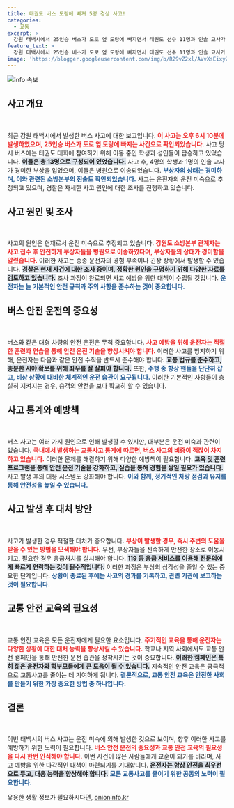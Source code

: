 ```yaml
---
title: 태권도 버스 도랑에 빠져 5명 경상 사고!
categories:
  - 교통
excerpt: >
  강원 태백시에서 25인승 버스가 도로 옆 도랑에 빠지면서 태권도 선수 11명과 인솔 교사가 탑승 중 부상자가 발생했다. 운전 미숙이 원인으로 추정되며, 경찰이 사고 경위를 조사 중이다.
feature_text: >
  강원 태백시에서 25인승 버스가 도로 옆 도랑에 빠지면서 태권도 선수 11명과 인솔 교사가 탑승 중 부상자가 발생했다. 운전 미숙이 원인으로 추정되며, 경찰이 사고 경위를 조사 중이다.
image: 'https://blogger.googleusercontent.com/img/b/R29vZ2xl/AVvXsEixyZcFfHzMRdzZMjFBmAUKJYCLCGyLL1o632UiGVXcaFdKo_bkvkuCioo0uUKlGfBVcT3P84aROyZIXSBEx3Aw5nCQ3pTgDom1WDC4m8eifvWiAmWEEVb4x6G_l8C0QH225ldMjyaFvpxGEBGNO37VmDTDMHGhJPq73UglMfDca1-0aw/s1600/blogspot.png'
---
```


<p><img src="https://blogger.googleusercontent.com/img/b/R29vZ2xl/AVvXsEixyZcFfHzMRdzZMjFBmAUKJYCLCGyLL1o632UiGVXcaFdKo_bkvkuCioo0uUKlGfBVcT3P84aROyZIXSBEx3Aw5nCQ3pTgDom1WDC4m8eifvWiAmWEEVb4x6G_l8C0QH225ldMjyaFvpxGEBGNO37VmDTDMHGhJPq73UglMfDca1-0aw/s1600/blogspot.png" alt="info 속보" /></p>

<h2 data-ke-size="size26">사고 개요</h2>

<p data-ke-size="size16">&nbsp;</p>

<p>최근 강원 태백시에서 발생한 버스 사고에 대한 보고입니다. <b><span style="color: #ee2323;">이 사고는 오후 6시 10분에 발생하였으며, 25인승 버스가 도로 옆 도랑에 빠지는 사건으로 확인되었습니다.</span></b> 사고 당시 버스에는 태권도 대회에 참여하기 위해 이동 중인 학생과 성인들이 탑승하고 있었습니다. <b><span style="background-color: #21538527;">이들은 총 13명으로 구성되어 있었습니다.</span></b> 사고 후, 4명의 학생과 1명의 인솔 교사가 경미한 부상을 입었으며, 이들은 병원으로 이송되었습니다. <b><span style="color: #1a5490;">부상자의 상태는 경미하며, 이와 관련된 소방본부의 진술도 확인되었습니다.</span></b> 사고는 운전자의 운전 미숙으로 추정되고 있으며, 경찰은 자세한 사고 원인에 대한 조사를 진행하고 있습니다.</p>

<h2 data-ke-size="size26">사고 원인 및 조사</h2>

<p data-ke-size="size16">&nbsp;</p>

<p>사고의 원인은 현재로서 운전 미숙으로 추정되고 있습니다. <b><span style="color: #ee2323;">강원도 소방본부 관계자는 사고 접수 후 안전하게 부상자들을 병원으로 이송하였다며, 부상자들의 상태가 경미함을 알렸습니다.</span></b> 이러한 사고는 종종 운전자의 경험 부족이나 긴장 상황에서 발생할 수 있습니다. <b><span style="background-color: #21538527;">경찰은 현재 사건에 대한 조사 중이며, 정확한 원인을 규명하기 위해 다양한 자료를 검토하고 있습니다.</span></b> 조사 과정이 완료되면 사고 예방을 위한 대책이 수립될 것입니다. <b><span style="color: #1a5490;">운전자는 늘 기본적인 안전 규칙과 주의 사항을 준수하는 것이 중요합니다.</span></b></p>

<h2 data-ke-size="size26">버스 안전 운전의 중요성</h2>

<p data-ke-size="size16">&nbsp;</p>

<p>버스와 같은 대형 차량의 안전 운전은 무척 중요합니다. <b><span style="color: #ee2323;">사고 예방을 위해 운전자는 적절한 훈련과 연습을 통해 안전 운전 기술을 향상시켜야 합니다.</span></b> 이러한 사고를 방지하기 위해, 운전자는 다음과 같은 안전 수칙을 반드시 준수해야 합니다. <b><span style="background-color: #21538527;">교통 법규를 준수하고, 충분한 시야 확보를 위해 좌우를 잘 살펴야 합니다.</span></b> 또한, <b><span style="color: #1a5490;">주행 중 항상 핸들을 단단히 잡고, 비상 상황에 대비한 체계적인 운전 습관이 요구됩니다.</span></b> 이러한 기본적인 사항들이 충실히 지켜지는 경우, 승객의 안전을 보다 확고히 할 수 있습니다.</p>

<h2 data-ke-size="size26">사고 통계와 예방책</h2>

<p data-ke-size="size16">&nbsp;</p>

<p>버스 사고는 여러 가지 원인으로 인해 발생할 수 있지만, 대부분은 운전 미숙과 관련이 있습니다. <b><span style="color: #ee2323;">국내에서 발생하는 교통사고 통계에 따르면, 버스 사고의 비중이 적잖이 차지하고 있습니다.</span></b> 이러한 문제를 해결하기 위해 다양한 예방책이 필요합니다. <b><span style="background-color: #21538527;">교육 및 훈련 프로그램을 통해 안전 운전 기술을 강화하고, 실습을 통해 경험을 쌓일 필요가 있습니다.</span></b> 사고 발생 후의 대응 시스템도 강화해야 합니다. <b><span style="color: #1a5490;">이와 함께, 정기적인 차량 점검과 유지를 통해 안전성을 높일 수 있습니다.</span></b></p>

<h2 data-ke-size="size26">사고 발생 후 대처 방안</h2>

<p data-ke-size="size16">&nbsp;</p>

<p>사고가 발생한 경우 적절한 대처가 중요합니다. <b><span style="color: #ee2323;">부상이 발생할 경우, 즉시 주변의 도움을 받을 수 있는 방법을 모색해야 합니다.</span></b> 우선, 부상자들을 신속하게 안전한 장소로 이동시키고, 필요한 경우 응급처치를 실시해야 합니다. <b><span style="background-color: #21538527;">119 등 응급 서비스를 이용해 전문의에게 빠르게 연락하는 것이 필수적입니다.</span></b> 이러한 과정은 부상의 심각성을 줄일 수 있는 중요한 단계입니다. <b><span style="color: #1a5490;">상황이 종료된 후에는 사고의 경과를 기록하고, 관련 기관에 보고하는 것이 필요합니다.</span></b></p>

<h2 data-ke-size="size26">교통 안전 교육의 필요성</h2>

<p data-ke-size="size16">&nbsp;</p>

<p>교통 안전 교육은 모든 운전자에게 필요한 요소입니다. <b><span style="color: #ee2323;">주기적인 교육을 통해 운전자는 다양한 상황에 대한 대처 능력을 향상시킬 수 있습니다.</span></b> 학교나 지역 사회에서도 교통 안전 캠페인을 통해 안전한 운전 습관을 정착시키는 것이 중요합니다. <b><span style="background-color: #21538527;">이러한 캠페인은 특히 젊은 운전자와 학부모들에게 큰 도움이 될 수 있습니다.</span></b> 지속적인 안전 교육은 궁극적으로 교통사고를 줄이는 데 기여하게 됩니다. <b><span style="color: #1a5490;">결론적으로, 교통 안전 교육은 안전한 사회를 만들기 위한 가장 중요한 방법 중 하나입니다.</span></b></p>

<h2 data-ke-size="size26">결론</h2>

<p data-ke-size="size16">&nbsp;</p>

<p>이번 태백시의 버스 사고는 운전 미숙에 의해 발생한 것으로 보이며, 향후 이러한 사고를 예방하기 위한 노력이 필요합니다. <b><span style="color: #ee2323;">버스 안전 운전의 중요성과 교통 안전 교육의 필요성을 다시 한번 인식해야 합니다.</span></b> 이번 사건이 많은 사람들에게 교훈이 되기를 바라며, 사고 예방을 위한 다각적인 대책이 마련되기를 기대합니다. <b><span style="background-color: #21538527;">운전자는 항상 안전을 최우선으로 두고, 대응 능력을 향상해야 합니다.</span></b> <b><span style="color: #1a5490;">모든 교통사고를 줄이기 위한 공동의 노력이 필요합니다.</span></b></p>
유용한 생활 정보가 필요하시다면, <a href="https://onioninfo.kr" rel="dofollow">onioninfo.kr</a>


